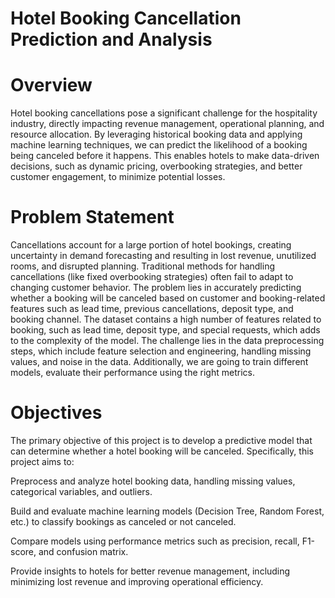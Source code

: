 # Hotel Booking Cancellation Prediction and Analysis
# Overview
Hotel booking cancellations pose a significant challenge for the hospitality industry, directly impacting revenue management, operational planning, and resource allocation. By leveraging historical booking data and applying machine learning techniques, we can predict the likelihood of a booking being canceled before it happens. This enables hotels to make data-driven decisions, such as dynamic pricing, overbooking strategies, and better customer engagement, to minimize potential losses.
# Problem Statement
Cancellations account for a large portion of hotel bookings, creating uncertainty in demand forecasting and resulting in lost revenue, unutilized rooms, and disrupted planning. Traditional methods for handling cancellations (like fixed overbooking strategies) often fail to adapt to changing customer behavior.
The problem lies in accurately predicting whether a booking will be canceled based on customer and booking-related features such as lead time, previous cancellations, deposit type, and booking channel. The dataset contains a high number of features related to booking, such as lead time, deposit type, and special requests, which adds to the complexity of the model. The challenge lies in the data preprocessing steps, which include feature selection and engineering, handling missing values, and noise in the data. Additionally, we are going to train different models, evaluate their performance using the right metrics.
# Objectives

The primary objective of this project is to develop a predictive model that can determine whether a hotel booking will be canceled. Specifically, this project aims to:

Preprocess and analyze hotel booking data, handling missing values, categorical variables, and outliers.

Build and evaluate machine learning models (Decision Tree, Random Forest, etc.) to classify bookings as canceled or not canceled.

Compare models using performance metrics such as precision, recall, F1-score, and confusion matrix.

Provide insights to hotels for better revenue management, including minimizing lost revenue and improving operational efficiency.
